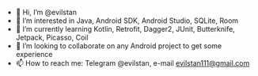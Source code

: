 - 👋 Hi, I’m @evilstan
- 👀 I’m interested in Java, Android SDK, Android Studio, SQLite, Room
- 🌱 I’m currently learning Kotlin, Retrofit, Dagger2, JUnit, Butterknife, Jetpack, Picasso, Coil
- 💞️ I’m looking to collaborate on any Android project to get some experience
- 📫 How to reach me: Telegram @evilstan, e-mail evilstan111@gmail.com

<!---
evilstan/evilstan is a ✨ special ✨ repository because its `README.md` (this file) appears on your GitHub profile.
You can click the Preview link to take a look at your changes.
--->
